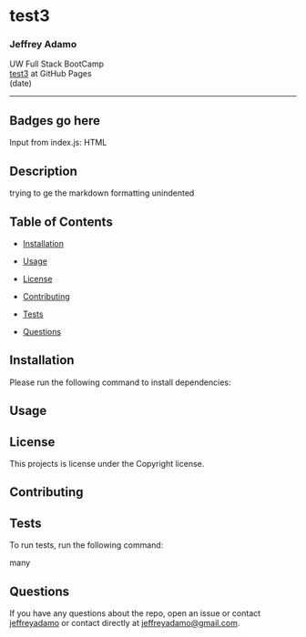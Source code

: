 # test3

### Jeffrey Adamo  
UW Full Stack BootCamp  
[test3](#) at GitHub Pages  
(date)
***

## Badges go here

Input from index.js: HTML

## Description

trying to ge the markdown formatting unindented

## Table of Contents

* [Installation](#installation)

* [Usage](#usage)

* [License](#license)

* [Contributing](#contributing)

* [Tests](#tests)

* [Questions](#questions)

## Installation

Please run the following command to install dependencies:





## Usage



## License

This projects is license under the Copyright license.

## Contributing



## Tests

To run tests, run the following command:


many


## Questions

If you have any questions about the repo, open an issue or contact [jeffreyadamo](http://www.github.com/jeffreyadamo) or contact directly at jeffreyadamo@gmail.com. 